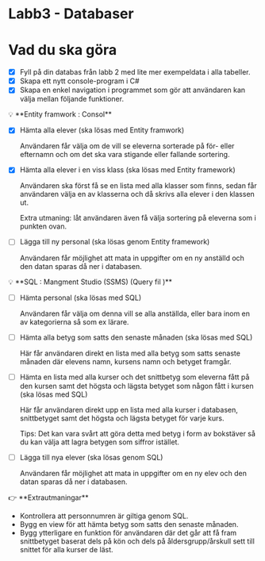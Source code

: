 # Labb3 - Databaser

# Vad du ska göra

- [x]  Fyll på din databas från labb 2 med lite mer exempeldata i alla tabeller.
- [x]  Skapa ett nytt console-program i C#
- [x]  Skapa en enkel navigation i programmet som gör att användaren kan välja mellan följande funktioner.

<aside>
💡  **Entity framwork : Consol**

- [x]  Hämta alla elever (ska lösas med Entity framwork)
    
    Användaren får välja om de vill se eleverna sorterade på för- eller efternamn och om det ska vara stigande eller fallande sortering.
    
- [x]  Hämta alla elever i en viss klass (ska lösas med Entity framework)
    
    Användaren ska först få se en lista med alla klasser som finns, sedan får användaren välja en av klasserna och då skrivs alla elever i den klassen ut.
    
    Extra utmaning: låt användaren även få välja sortering på eleverna som i punkten ovan.
    
- [ ]  Lägga till ny personal (ska lösas genom Entity framework)
    
    Användaren får möjlighet att mata in uppgifter om en ny anställd och den datan sparas då ner i databasen.
    
</aside>

<aside>
💡 **SQL : Mangment Studio (SSMS) (Query fil )**

- [ ]  Hämta personal (ska lösas med SQL)
    
    Användaren får välja om denna vill se alla anställda, eller bara inom en av kategorierna så som ex lärare.
    
- [ ]  Hämta alla betyg som satts den senaste månaden (ska lösas med SQL)
    
    Här får användaren direkt en lista med alla betyg som satts senaste månaden där elevens namn, kursens namn och betyget framgår.
    
- [ ]  Hämta en lista med alla kurser och det snittbetyg som eleverna fått på den kursen samt det högsta och lägsta betyget som någon fått i kursen (ska lösas med SQL)
    
    Här får användaren direkt upp en lista med alla kurser i databasen, snittbetyget samt det högsta och lägsta betyget för varje kurs.
    
    Tips: Det kan vara svårt att göra detta med betyg i form av bokstäver så du kan välja att lagra betygen som siffror istället.
    
- [ ]  Lägga till nya elever (ska lösas genom SQL)
    
    Användaren får möjlighet att mata in uppgifter om en ny elev och den datan sparas då ner i databasen.
    
</aside>

<aside>
👉 **Extrautmaningar**

- Kontrollera att personnumren är giltiga genom SQL.
- Bygg en view för att hämta betyg som satts den senaste månaden.
- Bygg ytterligare en funktion för användaren där det går att få fram snittbetyget baserat dels på kön och dels på åldersgrupp/årskull sett till snittet för alla kurser de läst.
</aside>
